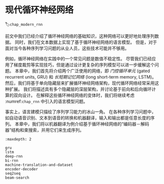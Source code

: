 # 现代循环神经网络
:label:`chap_modern_rnn`

前文中我们已经介绍了循环神经网络的基础知识，这种网络可以更好地处理序列数据。
同时，我们在文本数据上实现了基于循环神经网络的语言模型。
但是，对于面对当今各种序列学习问题的从业人员，这些技术可能并不够用。

例如，循环神经网络在实践中的一个常见问题是数值不稳定性。
尽管我们已经应用了梯度裁剪等实现技巧，但是通过设计更复杂的序列模型可以进一步缓解这个问题。
本章中，我们首先将介绍两个广泛使用的网络，即 *门控循环单元* (gated recurrent units, GRU)
和 *长短期记忆网络* (long short-term memory, LSTM)。
然后，我们将基于单向隐藏层来扩展循环神经网络架构，现代循环网络经常采用这种扩展。
我们将描述具有多个隐藏层的深层架构，并讨论基于前向和后向循环计算的双向设计。
在解释这些循环神经网络的变体时，我们将继续考虑 :numref:`chap_rnn` 中引入的语言模型问题。

事实上，语言建模只描绘了序列学习能力的冰山一角。
在各种序列学习问题中，如自动语音识别、文本到语音的转换和机器翻译，输入和输出都是任意长度的序列。
本章中，我们将以机器翻译为例介绍基于循环神经网络的“编码器－解码器”结构和束搜索，并用它们来生成序列。

```toc
:maxdepth: 2

gru
lstm
deep-rnn
bi-rnn
machine-translation-and-dataset
encoder-decoder
seq2seq
beam-search
```
